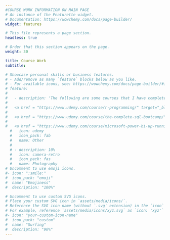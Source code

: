 ```yaml
---
#COURSE WORK INFORMATION ON MAIN PAGE
# An instance of the Featurette widget.
# Documentation: https://wowchemy.com/docs/page-builder/
widget: features

# This file represents a page section.
headless: true

# Order that this section appears on the page.
weight: 30

title: Course Work
subtitle:

# Showcase personal skills or business features.
# - Add/remove as many `feature` blocks below as you like.
# - For available icons, see: https://wowchemy.com/docs/page-builder/#icons
# feature:
# 
#   - description: 'The following are some courses that I have completed on Udemy in the last couple of years to reinforce my skills <a href = "https://www.udemy.com/course/the-essential-guide-to-stata/" target="_blank" rel="noopener noreferrer" style="color: ocean">The Essential Guide to Stata</a>,
# 
#   <a href = "https://www.udemy.com/course/r-programming/" target="_blank" rel="noopener noreferrer" style="color: ocean">R-Programming</a>,
# 
#   <a href = "https://www.udemy.com/course/the-complete-sql-bootcamp/" target="_blank" rel="noopener noreferrer" style="color: ocean">The Complete SQL Bootcamp</a>,
# 
#   <a href = "https://www.udemy.com/course/microsoft-power-bi-up-running-with-power-bi-desktop/" target="_blank" rel="noopener noreferrer" style="color: ocean">Microsoft Power BI Desktop for Business Intelligence</a> '
  #   icon: udemy
  #   icon_pack: fab
  #   name: Other   
  # 
  # - description: 10%
  #   icon: camera-retro
  #   icon_pack: fas
  #   name: Photography
# Uncomment to use emoji icons.
#- icon: ":smile:"
#  icon_pack: "emoji"
#  name: "Emojiness"
#  description: "100%"

# Uncomment to use custom SVG icons.
# Place your custom SVG icon in `assets/media/icons/`.
# Reference the SVG icon name (without `.svg` extension) in the `icon` field.
# For example, reference `assets/media/icons/xyz.svg` as `icon: 'xyz'`
#- icon: "your-custom-icon-name"
#  icon_pack: "custom"
#  name: "Surfing"
#  description: "90%"
---
```

